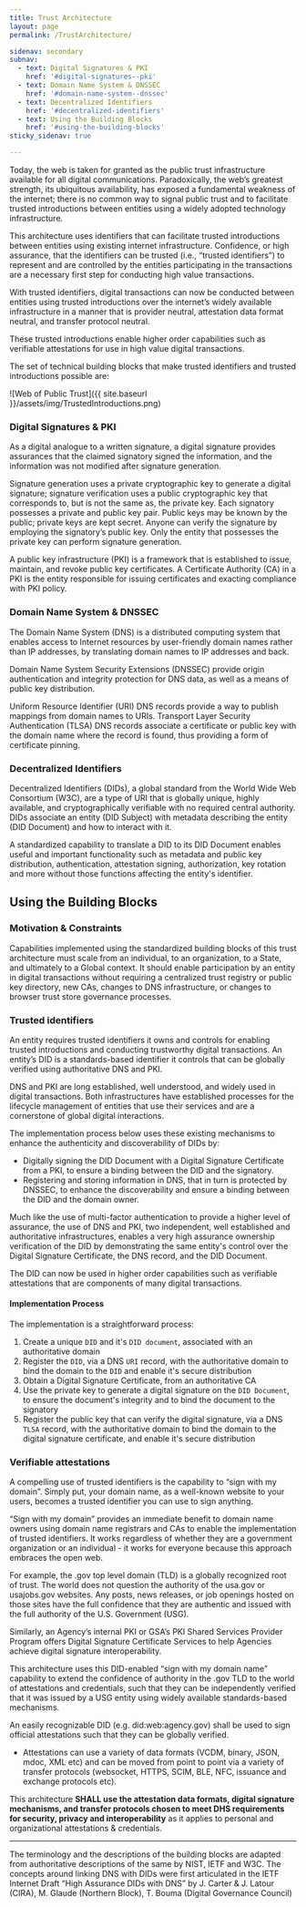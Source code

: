 ```yaml
---
title: Trust Architecture
layout: page
permalink: /TrustArchitecture/

sidenav: secondary
subnav:
  - text: Digital Signatures & PKI
    href: '#digital-signatures--pki' 
  - text: Domain Name System & DNSSEC
    href: '#domain-name-system--dnssec'
  - text: Decentralized Identifiers
    href: '#decentralized-identifiers'
  - text: Using the Building Blocks
    href: '#using-the-building-blocks'
sticky_sidenav: true

---
```


Today, the web is taken for granted as the public trust infrastructure available for all digital communications.  Paradoxically, the web’s greatest strength, its ubiquitous availability, has exposed a fundamental weakness of the internet; there is no common way to signal public trust and to facilitate trusted introductions between entities using a widely adopted technology infrastructure.

This architecture uses identifiers that can facilitate trusted introductions between entities using existing internet infrastructure. Confidence, or high assurance, that the identifiers can be trusted (i.e., “trusted identifiers”) to represent and are controlled by the entities participating in the transactions are a necessary first step for conducting high value transactions. 

<div class="usa-alert usa-alert--info usa-alert--slim">
  <div class="usa-alert__body">
    <p class="usa-alert__text">
With trusted identifiers, digital transactions can now be conducted between entities using trusted introductions over the internet’s widely available infrastructure in a manner that is provider neutral, attestation data format neutral, and transfer protocol neutral. 
    </p>
  </div>
</div>

These trusted introductions enable higher order capabilities such as verifiable attestations for use in high value digital transactions.

The set of technical building blocks that make trusted identifiers and trusted introductions possible are:

![Web of Public Trust]({{ site.baseurl }}/assets/img/TrustedIntroductions.png)

### Digital Signatures & PKI

As a digital analogue to a written signature, a digital signature provides assurances that the claimed signatory signed the information, and the information was not modified after signature generation.

Signature generation uses a private cryptographic key to generate a digital signature; signature verification uses a public cryptographic key that corresponds to, but is not the same as, the private key. Each signatory possesses a private and public key pair. Public keys may be known by the public; private keys are kept secret. Anyone can verify the signature by employing the signatory’s public key. Only the entity that possesses the private key can perform signature generation.

A public key infrastructure (PKI) is a framework that is established to issue, maintain, and revoke public key certificates. A Certificate Authority (CA) in a PKI is the entity responsible for issuing certificates and exacting compliance with PKI policy.

### Domain Name System & DNSSEC

The Domain Name System (DNS) is a distributed computing system that enables access to Internet resources by user-friendly domain names rather than IP addresses, by translating domain names to IP addresses and back.

Domain Name System Security Extensions (DNSSEC) provide origin authentication and integrity protection for DNS data, as well as a means of public key distribution.

Uniform Resource Identifier (URI) DNS records provide a way to publish mappings from domain names to URIs. Transport Layer Security Authentication (TLSA) DNS records associate a certificate or public key with the domain name where the record is found, thus providing a form of certificate pinning.

### Decentralized Identifiers

Decentralized Identifiers (DIDs), a global standard from the World Wide Web Consortium (W3C), are a type of URI that is globally unique, highly available, and cryptographically verifiable with no required central authority. DIDs associate an entity (DID Subject) with metadata describing the entity (DID Document) and how to interact with it.

A standardized capability to translate a DID to its DID Document enables useful and important functionality such as metadata and public key distribution, authentication, attestation signing, authorization, key rotation and more without those functions affecting the entity's identifier.

## Using the Building Blocks

### Motivation & Constraints

Capabilities implemented using the standardized building blocks of this trust architecture must scale from an individual, to an organization, to a State, and ultimately to a Global context. It should enable participation by an entity in digital transactions without requiring a centralized trust registry or public key directory, new CAs, changes to DNS infrastructure, or changes to browser trust store governance processes.

### Trusted identifiers

An entity requires trusted identifiers it owns and controls for enabling trusted introductions and conducting trustworthy digital transactions. An entity’s DID is a standards-based identifier it controls that can be globally verified using authoritative DNS and PKI.

DNS and PKI are long established, well understood, and widely used in digital transactions. Both infrastructures have established processes for the lifecycle management of entities that use their services and are a cornerstone of global digital interactions.

The implementation process below uses these existing mechanisms to enhance the authenticity and discoverability of DIDs by:
- Digitally signing the DID Document with a Digital Signature Certificate from a PKI, to ensure a binding between the DID and the signatory.
- Registering and storing information in DNS, that in turn is protected by DNSSEC, to enhance the discoverability and ensure a binding between the DID and the domain owner.

Much like the use of multi-factor authentication to provide a higher level of assurance, the use of DNS and PKI, two independent, well established and authoritative infrastructures, enables a very high assurance ownership verification of the DID by demonstrating the same entity's control over the Digital Signature Certificate, the DNS record, and the DID Document.

The DID can now be used in higher order capabilities such as verifiable attestations that are components of many digital transactions.

#### Implementation Process

The implementation is a straightforward process:

1.  Create a unique `DID` and it's `DID document`, associated with an authoritative domain
2.  Register the `DID`, via a DNS `URI` record, with the authoritative domain to bind the domain to the `DID` and enable it's secure distribution
3.  Obtain a Digital Signature Certificate, from an authoritative CA
4.  Use the private key to generate a digital signature on the `DID Document`, to ensure the document's integrity and to bind the document to the signatory
5.  Register the public key that can verify the digital signature, via a DNS `TLSA` record, with the authoritative domain to bind the domain to the digital signature certificate, and enable it's secure distribution

### Verifiable attestations

A compelling use of trusted identifiers is the capability to “sign with my domain”. Simply put, your domain name, as a well-known website to your users, becomes a trusted identifier you can use to sign anything.

“Sign with my domain”  provides an immediate benefit to domain name owners using domain name registrars and CAs to enable the implementation of trusted identifiers. It works regardless of whether they are a government organization or an individual - it works for everyone because this approach embraces the open web.

For example, the .gov top level domain (TLD) is a globally recognized root of trust. The world does not question the authority of the usa.gov or usajobs.gov websites. Any posts, news releases, or job openings hosted on those sites have the full confidence that they are authentic and issued with the full authority of the U.S. Government (USG).

Similarly, an Agency’s internal PKI or GSA’s PKI Shared Services Provider Program offers Digital Signature Certificate Services to help Agencies achieve digital signature interoperability.

This architecture uses this DID-enabled “sign with my domain name” capability to extend the confidence of authority in the .gov TLD to the world of attestations and credentials, such that they can be independently verified that it was issued by a USG entity using widely available standards-based mechanisms.  

An easily recognizable DID (e.g. did:web:agency.gov) shall be used to sign official attestations such that they can be globally verified. 

- Attestations can use a variety of data formats (VCDM, binary, JSON, mdoc, XML etc) and can be moved from point to point via a variety of transfer protocols (websocket, HTTPS, SCIM, BLE, NFC, issuance and exchange protocols etc). 

This architecture **SHALL use the attestation data formats, digital signature mechanisms, and transfer protocols chosen to meet DHS requirements for security, privacy and interoperability** as it applies to personal and organizational attestations & credentials.

* * *
The terminology and the descriptions of the building blocks are adapted from authoritative descriptions of the same by NIST, IETF and W3C. The concepts around linking DNS with DIDs were first articulated in the IETF Internet Draft “High Assurance DIDs with DNS” by J. Carter & J. Latour (CIRA), M. Glaude (Northern Block), T. Bouma (Digital Governance Council)